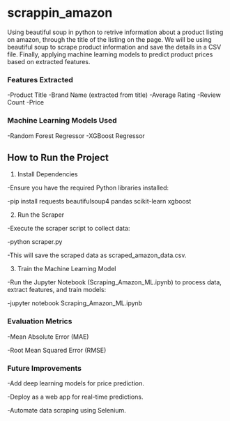 # scrappin_amazon

Using beautiful soup in python to retrive information about a product listing on amazon, through the title of the listing on the page.
We will be using beautiful soup to scrape product information and save the details in a CSV file. Finally, applying machine learning models to predict product prices based on extracted features.

### Features Extracted

-Product Title
-Brand Name (extracted from title)
-Average Rating
-Review Count
-Price

### Machine Learning Models Used

-Random Forest Regressor
-XGBoost Regressor

## How to Run the Project

1. Install Dependencies

-Ensure you have the required Python libraries installed:

-pip install requests beautifulsoup4 pandas scikit-learn xgboost

2. Run the Scraper

-Execute the scraper script to collect data:

-python scraper.py

-This will save the scraped data as scraped_amazon_data.csv.

3. Train the Machine Learning Model

-Run the Jupyter Notebook (Scraping_Amazon_ML.ipynb) to process data, extract features, and train models:

-jupyter notebook Scraping_Amazon_ML.ipynb

### Evaluation Metrics

-Mean Absolute Error (MAE)

-Root Mean Squared Error (RMSE)

### Future Improvements

-Add deep learning models for price prediction.

-Deploy as a web app for real-time predictions.

-Automate data scraping using Selenium.

